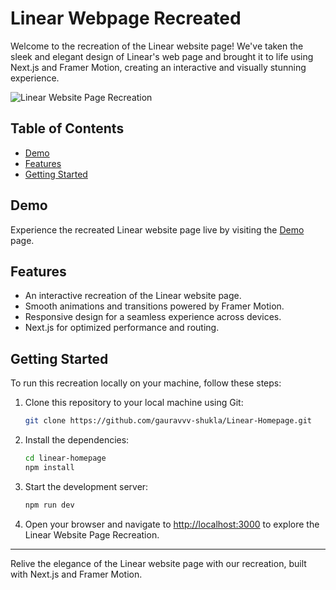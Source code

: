 # Linear Webpage Recreated

Welcome to the recreation of the Linear website page! We've taken the sleek and elegant design of Linear's web page and brought it to life using Next.js and Framer Motion, creating an interactive and visually stunning experience.

![Linear Website Page Recreation](linear-recreation-screenshot.png)

## Table of Contents

- [Demo](#demo)
- [Features](#features)
- [Getting Started](#getting-started)

## Demo

Experience the recreated Linear website page live by visiting the [Demo](https://linear.thegauravshukla.me/) page.

## Features

- An interactive recreation of the Linear website page.
- Smooth animations and transitions powered by Framer Motion.
- Responsive design for a seamless experience across devices.
- Next.js for optimized performance and routing.

## Getting Started

To run this recreation locally on your machine, follow these steps:

1. Clone this repository to your local machine using Git:

   ```bash
   git clone https://github.com/gauravvv-shukla/Linear-Homepage.git
   ```

2. Install the dependencies:

   ```bash
   cd linear-homepage
   npm install
   ```

3. Start the development server:

   ```bash
   npm run dev
   ```

4. Open your browser and navigate to [http://localhost:3000](http://localhost:3000) to explore the Linear Website Page Recreation.

---

Relive the elegance of the Linear website page with our recreation, built with Next.js and Framer Motion.
